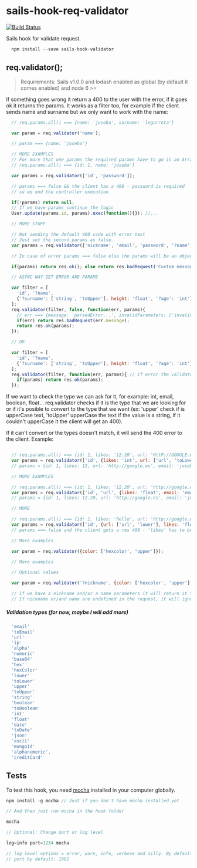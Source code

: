 # sails-hook-req-validator

[![Build Status](https://travis-ci.org/Josebaseba/sails-hook-validator.svg?branch=master)](https://travis-ci.org/Josebaseba/sails-hook-validator)

Sails hook for validate request.

```javascript
  npm install --save sails-hook-validator
```

## req.validator();

>  Requirements:
Sails v1.0.0 and lodash enabled as global (by default it comes enabled) and node 6 >=

If something goes wrong it return a 400 to the user with the error, if it goes ok it returns the params. It works as a filter too, for example if the client sends name and surname but we only want to work with the name:

```javascript
  // req.params.all() === {name: 'joseba', surname: 'legarreta'}

  var param = req.validator('name');

  // param === {name: 'joseba'}

  // MORE EXAMPLES
  // For more that one params the required params have to go in an Array
  // req.params.all() === {id: 1, name: 'joseba'}

  var params = req.validator(['id', 'password']);

  // params === false && the client has a 400 - password is required
  // so we end the controller execution

  if(!params) return null;
  // If we have params continue the logic
  User.update(params.id, params).exec(function(){}); //...

  // MORE STUFF

  // Not sending the default 400 code with error text
  // Just set the second params as false.
  var params = req.validator(['nickname', 'email', 'password', '?name'], false);

  // In case of error params === false else the params will be an object with values

  if(params) return res.ok(); else return res.badRequest('Custom message');

  // ASYNC WAY GET ERROR AND PARAMS

  var filter = [
    'id', '?name',
    {'?surname': ['string', 'toUpper'], height: 'float', '?age': 'int'}
  ];
  req.validator(filter, false, function(err, params){
    // err === {message: 'parsedError...', invalidParameters: ['invalid', 'parameter', 'list']}
    if(err) return res.badRequest(err.message);
    return res.ok(params);
  });

  // OR

  var filter = [
    'id', '?name',
    {'?surname': ['string', 'toUpper'], height: 'float', '?age': 'int'}
  ];
  req.validator(filter, function(err, params){ // If error the validator will send the req.400
    if(params) return res.ok(params);
  });

```

If we want to check the type we can ask for it, for example: int, email, boolean, float... req.validator checks if it is the type that we are looking for or if it's posible to convert to the type that we want (ex: 'upper' check if is upperCase text, 'toUpper' upperCase the text if the value is a string, if it couldn't upperCase it the client will get an 400).

If it can't convert or the types doesn't match, it will send the 400 error to the client. Example:

```javascript

  // req.params.all() === {id: 1, likes: '12.20', url: 'HttP://GOOGLE.eS', email: 'JOSEBA@gMaiL.com'}
  var params = req.validator(['id', {likes: 'int', url: ['url', 'toLower'], email: 'email'}]);
  // params = {id: 1, likes: 12, url: 'http://google.es', email: 'joseba@gmail.com'}

  // MORE EXAMPLES

  // req.params.all() === {id: 1, likes: '12.20', url: 'http://google.es', email: 'JOSEBA@gMaiL.com'}
  var params = req.validator(['id', 'url', {likes: 'float', email: 'email'}]);
  // params = {id: 1, likes: 12.20, url: 'http://google.es', email: 'joseba@gmail.com'}

  // MORE

  // req.params.all() === {id: 1, likes: 'hello', url: 'http://google.es', email: 'JOSEBA@gMaiL.com'}
  var params = req.validator(['id', {url: ['url', 'lower'], likes: 'float', email: 'email'}]);
  // params === false and the client gets a res 400 - 'likes' has to be a float

  // More examples

  var param = req.validator({color: ['hexcolor', 'upper']});

  // More examples

  // Optional values

  var param = req.validator('?nickname', {color: ['hexcolor', 'upper'], '?name': 'toUpper'});

  // If we have a nickname and/or a name parameters it will return it to the param var applying the rules
  // If nickname or/and name are undefined in the request, it will ignore them and won't send 400

```

##### Validation types (for now, maybe I will add more)

```javascript  
  'email'
  'toEmail'
  'url'
  'ip'
  'alpha'
  'numeric'
  'base64'
  'hex'
  'hexColor'
  'lower'
  'toLower'
  'upper'
  'toUpper'
  'string'
  'boolean'
  'toBoolean'
  'int'
  'float'
  'date'
  'toDate'
  'json'
  'ascii'
  'mongoId'
  'alphanumeric',
  'creditCard'
```

## Tests

To test this hook, you need [mocha](https://github.com/mochajs/mocha) installed in your computer globally.

```javascript
npm install -g mocha // Just if you don't have mocha installed yet

// And then just run mocha in the hook folder

mocha

// Optional: Change port or log level

log=info port=1234 mocha

// log level options = error, warn, info, verbose and silly. By default: warn
// port by default: 1992

```
